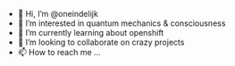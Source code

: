 - 👋 Hi, I’m @oneindelijk
- 👀 I’m interested in quantum mechanics & consciousness
- 🌱 I’m currently learning about openshift
- 💞️ I’m looking to collaborate on crazy projects
- 📫 How to reach me ...

<!---
oneindelijk/oneindelijk is a ✨ special ✨ repository because its `README.md` (this file) appears on your GitHub profile.
You can click the Preview link to take a look at your changes.
--->

